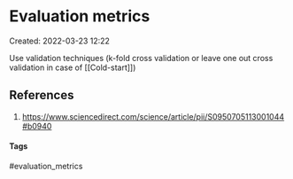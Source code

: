 # Evaluation metrics
Created: 2022-03-23 12:22

Use validation techniques (k-fold cross validation or leave one out cross validation in case of [[Cold-start]])

## References
1. https://www.sciencedirect.com/science/article/pii/S0950705113001044#b0940


#### Tags
#evaluation_metrics